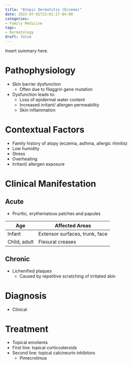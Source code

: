 ```yaml
---
title: "Atopic Dermatitis (Eczema)"
date: 2023-07-01T23:01:27-04:00
categories: 
- Family Medicine
tags:
- Dermatology
draft: false
---
```

Insert summary here.

<!--more-->
# Pathophysiology
- Skin barrier dysfunction
  - Often due to filaggrin gene mutation
- Dysfunction leads to:
  - Loss of epidermal water content
  - Increased irritant/ allergen permeability
  - Skin inflammation

# Contextual Factors
- Family history of atopy (eczema, asthma, allergic rhinitis)
- Low humidity 
- Stress
- Overheating
- Irritant/ allergen exposure

# Clinical Manifestation
## Acute
- Pruritic, erythematous patches and papules

| Age          | Affected Areas                 |
|--------------|--------------------------------|
| Infant       | Extensor surfaces, trunk, face |
| Child, adult | Flexural creases               |

## Chronic
- Lichenified plaques
  - Caused by repetitive scratching of irritated skin

# Diagnosis
- Clinical

# Treatment
- Topical emolients
- First line: topical corticosteroids
- Second line: topical calcineurin inhibitors
  - Pimecrolimus
